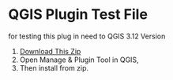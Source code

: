 # QGIS Plugin Test File

for testing this plug in need to QGIS 3.12 Version

1. [Download This Zip](https://codeload.github.com/qgisbd/osm_plugin/zip/master)
2. Open Manage & Plugin Tool in QGIS, 
3. Then install from zip. 
